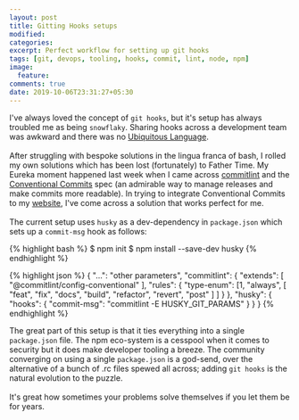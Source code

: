 ```yaml
---
layout: post
title: Gitting Hooks setups
modified:
categories:
excerpt: Perfect workflow for setting up git hooks
tags: [git, devops, tooling, hooks, commit, lint, node, npm]
image:
  feature:
comments: true
date: 2019-10-06T23:31:27+05:30
---
```


I've always loved the concept of `git hooks`, but it's setup has always troubled me as being `snowflaky`.
Sharing hooks across a development team was awkward and there was no [Ubiquitous
Language](https://www.martinfowler.com/bliki/UbiquitousLanguage.html).<br/><br/>
After struggling with bespoke solutions in the lingua franca of bash,
I rolled my own solutions which has been lost (fortunately) to Father Time.
My Eureka moment happened last week when I came across [commitlint](https://commitlint.js.org/#/guides-local-setup)
and the [Conventional Commits](https://www.conventionalcommits.org/en/v1.0.0/) spec 
(an admirable way to manage releases and make commits more readable).
In trying to integrate Conventional Commits to my [website](https://github.com/srijanshetty/minimal-mistakes), 
I've come across a solution that works perfect for me.<br/><br/>
The current setup uses `husky` as a dev-dependency in `package.json` which sets up a `commit-msg` hook as follows:

{% highlight bash %}
$ npm init
$ npm install --save-dev husky
{% endhighlight %}

{% highlight json %}
{
    "...": "other parameters",
    "commitlint": {
      "extends": [ "@commitlint/config-conventional" ],
      "rules": {
          "type-enum": [1, "always", [ "feat", "fix", "docs", "build", "refactor", "revert", "post" ] ]
      }
    },
    "husky": {
      "hooks": {
          "commit-msg": "commitlint -E HUSKY_GIT_PARAMS"
      }
    }
}
{% endhighlight %}

The great part of this setup is that it ties everything into a single `package.json` file. 
The npm eco-system is a cesspool when it comes to security but it does make developer tooling a breeze.
The community converging on using a single `package.json` is a god-send, over the alternative of a bunch of .rc files spewed all across; adding `git hooks` is the natural evolution to the puzzle.<br/><br/>
It's great how sometimes your problems solve themselves if you let them be for years.
